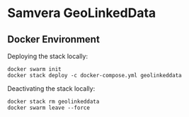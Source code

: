 # Samvera GeoLinkedData
## Docker Environment

Deploying the stack locally:
```
docker swarm init
docker stack deploy -c docker-compose.yml geolinkeddata
```

Deactivating the stack locally:
```
docker stack rm geolinkeddata
docker swarm leave --force
```
